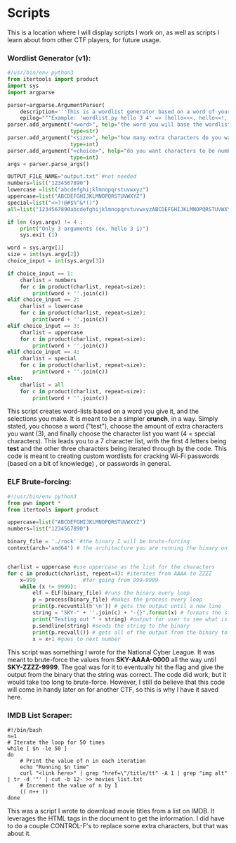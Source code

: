 # Scripts

This is a location where I will display scripts I work on, as well as scripts I learn about from other CTF players, for future usage.

### Wordlist Generator (v1):

```python
#/usr/bin/env python3
from itertools import product
import sys
import argparse

parser=argparse.ArgumentParser(
    description='''This is a wordlist generator based on a word of your choice. You can add any ASCII character based on pre-defined lists.''',
    epilog="""Example: 'wordlist.py hello 3 4' => [hello<<<, hello<<!, hello?@#, etc.]""")
parser.add_argument("<word>", help="the word you will base the wordlist on",
                    type=str)
parser.add_argument("<size>", help="how many extra characters do you want?",
                    type=int)                
parser.add_argument("<choice>", help="do you want characters to be numbers [1], lowercase letters [2], uppercase letters [3], special characters [4], or all of the above [5]",
                    type=int)
args = parser.parse_args()

OUTPUT_FILE_NAME="output.txt" #not needed
numbers=list("1234567890")
lowercase =list("abcdefghijklmnopqrstuvwxyz")
uppercase=list("ABCDEFGHIJKLMNOPQRSTUVWXYZ")
special=list("<>?!@#$%^&*()")
all=list("1234567890abcdefghijklmnopqrstuvwxyzABCDEFGHIJKLMNOPQRSTUVWXYZ<>?!@#$%^&*()")

if len (sys.argv) != 4 :
    print("Only 3 arguments (ex. hello 3 1)")
    sys.exit (1)

word = sys.argv[1]
size = int(sys.argv[2])
choice_input = int(sys.argv[3])

if choice_input == 1:
    charlist = numbers
    for c in product(charlist, repeat=size):
        print(word + ''.join(c))
elif choice_input == 2:
    charlist = lowercase
    for c in product(charlist, repeat=size):
        print(word + ''.join(c))
elif choice_input == 3:
    charlist = uppercase
    for c in product(charlist, repeat=size):
        print(word + ''.join(c))
elif choice_input == 4:
    charlist = special
    for c in product(charlist, repeat=size):
        print(word + ''.join(c))
else:
    charlist = all
    for c in product(charlist, repeat=size):
        print(word + ''.join(c))
```

This script creates word-lists based on a word you give it, and the selections you make. It is meant to be a simpler **crunch**, in a way. Simply stated, you choose a word ("test"), choose the amount of extra characters you want (3), and finally choose the character list you want (4 = special characters). This leads you to a 7 character list, with the first 4 letters being **test** and the other three characters being iterated through by the code. This code is meant to creating custom wordlists for cracking Wi-Fi passwords (based on a bit of knowledge) , or passwords in general.

### ELF Brute-forcing:

```python
#!/usr/bin/env python3
from pwn import *
from itertools import product

uppercase=list("ABCDEFGHIJKLMNOPQRSTUVWXYZ")
numbers=list("1234567890")

binary_file = './rock' #the binary I will be brute-forcing
context(arch='amd64') # the architecture you are running the binary on


charlist = uppercase #use uppercase as the list for the characters
for c in product(charlist, repeat=4): #iterates from AAAA to ZZZZ
    x=999 				#for going from 999-9999
    while (x != 9999):
        elf = ELF(binary_file) #runs the binary every loop 
        p = process(binary_file) #makes the process every loop
        print(p.recvuntil(b'\n')) # gets the output until a new line
        string = "SKY-" + ''.join(c) + "-{}".format(x) # formats the string in a SKY-ABCD-1234 format 
        print("Testing out " + string) #output for user to see what is being tested
        p.sendline(string) #sends the string to the binary
        print(p.recvall()) # gets all of the output from the binary to check if the string is correct
        x = x+1 #goes to next number
```

This script was something I wrote for the National Cyber League. It was meant to brute-force the values from **SKY-AAAA-0000** all the way until **SKY-ZZZZ-9999**. The goal was for it to eventually hit the flag and give the output from the binary that the string was correct. The code did work, but it would take too long to brute-force. However, I still do believe that this code will come in handy later on for another CTF, so this is why I have it saved here.

### IMDB List Scraper:

```
#!/bin/bash 
n=1
# Iterate the loop for 50 times
while [ $n -le 50 ]
do
    # Print the value of n in each iteration
    echo "Running $n time"
    curl "<link here>" | grep "href=\"/title/tt" -A 1 | grep "img alt" | tr -d '"' | cut -b 12- >> movies_list.txt
    # Increment the value of n by 1
    (( n++ ))
done
```

&#x20;This was a script I wrote to download movie titles from a list on IMDB. It leverages the HTML tags in the document to get the information. I did have to do a couple CONTROL-F's to replace some extra characters, but that was about it.&#x20;
